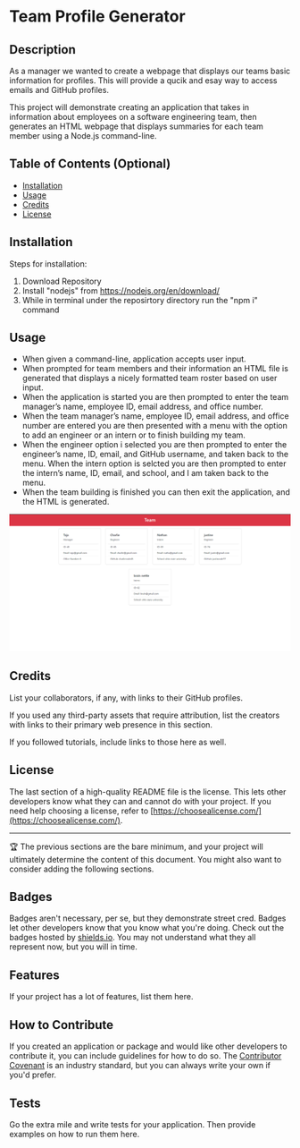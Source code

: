 # Team Profile Generator

## Description

As a manager we wanted to create a webpage that displays our teams basic information for profiles. This will provide a qucik and esay way to access emails and GitHub profiles.

This project will demonstrate creating an application that takes in information about employees on a software engineering team, then generates an HTML webpage that displays summaries for each team member using a Node.js command-line.


## Table of Contents (Optional)

- [Installation](#installation)
- [Usage](#usage)
- [Credits](#credits)
- [License](#license)

## Installation

Steps for installation:

1. Download Repository 
2. Install "nodejs" from https://nodejs.org/en/download/
3. While in terminal under the reposirtory directory run the "npm i" command

## Usage

- When given a command-line, application accepts user input.
- When prompted for team members and their information an HTML file is generated that displays a nicely formatted team roster based on user input.
- When the application is started you are then prompted to enter the team manager’s name, employee ID, email address, and office number.
- When the team manager’s name, employee ID, email address, and office number are entered you are then presented with a menu with the option to add an engineer or an intern or to finish building my team.
- When the engineer option i selected you are then prompted to enter the engineer’s name, ID, email, and GitHub username, and taken back to the menu.
When the intern option is selcted
you are then prompted to enter the intern’s name, ID, email, and school, and I am taken back to the menu.
- When the team building is finished you can then exit the application, and the HTML is generated.

![screenshot](./images/team%20profile.png)

## Credits

List your collaborators, if any, with links to their GitHub profiles.

If you used any third-party assets that require attribution, list the creators with links to their primary web presence in this section.

If you followed tutorials, include links to those here as well.

## License

The last section of a high-quality README file is the license. This lets other developers know what they can and cannot do with your project. If you need help choosing a license, refer to [https://choosealicense.com/](https://choosealicense.com/).

---

🏆 The previous sections are the bare minimum, and your project will ultimately determine the content of this document. You might also want to consider adding the following sections.





## Badges

Badges aren't necessary, per se, but they demonstrate street cred. Badges let other developers know that you know what you're doing. Check out the badges hosted by [shields.io](https://shields.io/). You may not understand what they all represent now, but you will in time.

## Features

If your project has a lot of features, list them here.

## How to Contribute

If you created an application or package and would like other developers to contribute it, you can include guidelines for how to do so. The [Contributor Covenant](https://www.contributor-covenant.org/) is an industry standard, but you can always write your own if you'd prefer.

## Tests

Go the extra mile and write tests for your application. Then provide examples on how to run them here.
